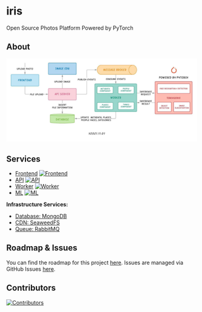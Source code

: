 # iris
Open Source Photos Platform Powered by PyTorch

## About
![Architecture](images/iris.jpeg)

## Services
- [Frontend](frontend/README.md) [![Frontend](https://github.com/prabhuomkar/iris/actions/workflows/frontend.yaml/badge.svg)](https://github.com/prabhuomkar/iris/actions/workflows/frontend.yaml)
- [API](api/README.md) [![API](https://github.com/prabhuomkar/iris/actions/workflows/api.yaml/badge.svg)](https://github.com/prabhuomkar/iris/actions/workflows/api.yaml)
- [Worker](worker/README.md) [![Worker](https://github.com/prabhuomkar/iris/actions/workflows/worker.yaml/badge.svg)](https://github.com/prabhuomkar/iris/actions/workflows/worker.yaml)
- [ML](ml/README.md) [![ML](https://github.com/prabhuomkar/iris/actions/workflows/ml.yaml/badge.svg)](https://github.com/prabhuomkar/iris/actions/workflows/ml.yaml)

**Infrastructure Services:**  
- [Database: MongoDB](https://www.mongodb.com)
- [CDN: SeaweedFS](http://github.com/chrislusf/seaweedfs)
- [Queue: RabbitMQ](https://www.rabbitmq.com)

## Roadmap & Issues 
You can find the roadmap for this project [here](https://github.com/prabhuomkar/iris/projects). Issues are managed via GitHub Issues [here](https://github.com/prabhuomkar/iris/issues).
<!-- 
## Deployment
TODO: Add Docker related notes

## Contributing Guide
TODO: Add Contributing Guide -->

## Contributors
[![Contributors](https://badges.pufler.dev/contributors/prabhuomkar/iris?size=50&padding=4&bots=true)](https://github.com/prabhuomkar/iris/graphs/contributors)
